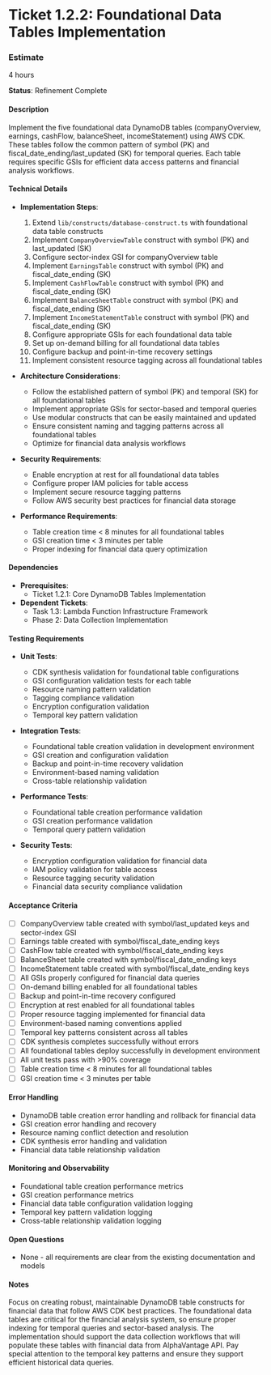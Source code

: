 # Ticket 1.2.2: Foundational Data Tables Implementation

### Estimate
4 hours

**Status**: Refinement Complete

#### Description
Implement the five foundational data DynamoDB tables (companyOverview, earnings, cashFlow, balanceSheet, incomeStatement) using AWS CDK. These tables follow the common pattern of symbol (PK) and fiscal_date_ending/last_updated (SK) for temporal queries. Each table requires specific GSIs for efficient data access patterns and financial analysis workflows.

#### Technical Details
- **Implementation Steps**:
  1. Extend `lib/constructs/database-construct.ts` with foundational data table constructs
  2. Implement `CompanyOverviewTable` construct with symbol (PK) and last_updated (SK)
  3. Configure sector-index GSI for companyOverview table
  4. Implement `EarningsTable` construct with symbol (PK) and fiscal_date_ending (SK)
  5. Implement `CashFlowTable` construct with symbol (PK) and fiscal_date_ending (SK)
  6. Implement `BalanceSheetTable` construct with symbol (PK) and fiscal_date_ending (SK)
  7. Implement `IncomeStatementTable` construct with symbol (PK) and fiscal_date_ending (SK)
  8. Configure appropriate GSIs for each foundational data table
  9. Set up on-demand billing for all foundational data tables
  10. Configure backup and point-in-time recovery settings
  11. Implement consistent resource tagging across all foundational tables

- **Architecture Considerations**:
  - Follow the established pattern of symbol (PK) and temporal (SK) for all foundational tables
  - Implement appropriate GSIs for sector-based and temporal queries
  - Use modular constructs that can be easily maintained and updated
  - Ensure consistent naming and tagging patterns across all foundational tables
  - Optimize for financial data analysis workflows

- **Security Requirements**:
  - Enable encryption at rest for all foundational data tables
  - Configure proper IAM policies for table access
  - Implement secure resource tagging patterns
  - Follow AWS security best practices for financial data storage

- **Performance Requirements**:
  - Table creation time < 8 minutes for all foundational tables
  - GSI creation time < 3 minutes per table
  - Proper indexing for financial data query optimization

#### Dependencies
- **Prerequisites**:
  - Ticket 1.2.1: Core DynamoDB Tables Implementation
- **Dependent Tickets**:
  - Task 1.3: Lambda Function Infrastructure Framework
  - Phase 2: Data Collection Implementation

#### Testing Requirements
- **Unit Tests**:
  - CDK synthesis validation for foundational table configurations
  - GSI configuration validation tests for each table
  - Resource naming pattern validation
  - Tagging compliance validation
  - Encryption configuration validation
  - Temporal key pattern validation

- **Integration Tests**:
  - Foundational table creation validation in development environment
  - GSI creation and configuration validation
  - Backup and point-in-time recovery validation
  - Environment-based naming validation
  - Cross-table relationship validation

- **Performance Tests**:
  - Foundational table creation performance validation
  - GSI creation performance validation
  - Temporal query pattern validation

- **Security Tests**:
  - Encryption configuration validation for financial data
  - IAM policy validation for table access
  - Resource tagging security validation
  - Financial data security compliance validation

#### Acceptance Criteria
- [ ] CompanyOverview table created with symbol/last_updated keys and sector-index GSI
- [ ] Earnings table created with symbol/fiscal_date_ending keys
- [ ] CashFlow table created with symbol/fiscal_date_ending keys
- [ ] BalanceSheet table created with symbol/fiscal_date_ending keys
- [ ] IncomeStatement table created with symbol/fiscal_date_ending keys
- [ ] All GSIs properly configured for financial data queries
- [ ] On-demand billing enabled for all foundational tables
- [ ] Backup and point-in-time recovery configured
- [ ] Encryption at rest enabled for all foundational tables
- [ ] Proper resource tagging implemented for financial data
- [ ] Environment-based naming conventions applied
- [ ] Temporal key patterns consistent across all tables
- [ ] CDK synthesis completes successfully without errors
- [ ] All foundational tables deploy successfully in development environment
- [ ] All unit tests pass with >90% coverage
- [ ] Table creation time < 8 minutes for all foundational tables
- [ ] GSI creation time < 3 minutes per table

#### Error Handling
- DynamoDB table creation error handling and rollback for financial data
- GSI creation error handling and recovery
- Resource naming conflict detection and resolution
- CDK synthesis error handling and validation
- Financial data table relationship validation

#### Monitoring and Observability
- Foundational table creation performance metrics
- GSI creation performance metrics
- Financial data table configuration validation logging
- Temporal key pattern validation logging
- Cross-table relationship validation logging

#### Open Questions
- None - all requirements are clear from the existing documentation and models

#### Notes
Focus on creating robust, maintainable DynamoDB table constructs for financial data that follow AWS CDK best practices. The foundational data tables are critical for the financial analysis system, so ensure proper indexing for temporal queries and sector-based analysis. The implementation should support the data collection workflows that will populate these tables with financial data from AlphaVantage API. Pay special attention to the temporal key patterns and ensure they support efficient historical data queries. 